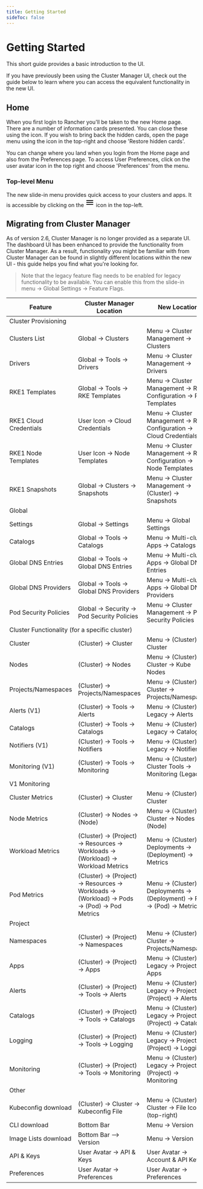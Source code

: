 ```yaml
---
title: Getting Started
sideToc: false
---
```


# Getting Started

This short guide provides a basic introduction to the UI.

If you have previously been using the Cluster Manager UI, check out the guide below to learn where you can access the equivalent functionality in the new UI.

## Home

When you first login to Rancher you'll be taken to the new Home page. There are a number of information cards presented. You can close these using the <i class="icon icon-close doc-icon"></i> icon. If you wish to bring back the hidden cards, open the page menu using the <i class="icon icon-actions doc-icon"></i>  icon in the top-right and choose 'Restore hidden cards'.

You can change where you land when you login from the Home page and also from the Preferences page. To access User Preferences, click on the user avatar icon in the top right and choose 'Preferences' from the menu.
### Top-level Menu

The new slide-in menu provides quick access to your clusters and apps. It is accessible by clicking on the <svg class="doc-icon" xmlns="http://www.w3.org/2000/svg" height="24" viewBox="0 0 24 24" width="24"><path d="M0 0h24v24H0z" fill="none" /><path d="M3 18h18v-2H3v2zm0-5h18v-2H3v2zm0-7v2h18V6H3z" /></svg> icon in the top-left.



## Migrating from Cluster Manager

As of version 2.6, Cluster Manager is no longer provided as a separate UI. The dashboard UI has been enhanced to provide the functionality from Cluster Manager. As a result, functionality you might be familiar with from Cluster Manager can be found in slightly different locations within the new UI - this guide helps you find what you're looking for.

> Note that the legacy feature flag needs to be enabled for legacy functionality to be available. You can enable this from the slide-in menu → Global Settings → Feature Flags.

<table>
  <thead>
    <tr>
      <th>Feature</th>
      <th>Cluster Manager Location</th>
      <th>New Location</th>
    </tr>
  </thead>
  <tbody>
    <tr class="table-group">
      <td colspan="3">Cluster Provisioning</td>
    </tr>
    <tr>
      <td>Clusters List</td>
      <td>Global → Clusters</td>
      <td>Menu → Cluster Management → Clusters</td>
    </tr>
    <tr>
      <td>Drivers</td>
      <td>Global → Tools → Drivers</td>
      <td>Menu → Cluster Management → Drivers</td>
    </tr>
    <tr>
      <td>RKE1 Templates</td>
      <td>Global → Tools → RKE Templates</td>
      <td>Menu → Cluster Management →  RKE1 Configuration → RKE Templates</td>
    </tr>
    <tr>
      <td>RKE1 Cloud Credentials</td>
      <td>User Icon → Cloud Credentials</td>
      <td>Menu → Cluster Management → RKE1 Configuration → Cloud Credentials</td>
    </tr>
    <tr>
      <td>RKE1 Node Templates</td>
      <td>User Icon → Node Templates</td>
      <td>Menu → Cluster Management → RKE1 Configuration → Node Templates</td>
    </tr>
    <tr>
      <td>RKE1 Snapshots</td>
      <td>Global → Clusters → Snapshots</td>
      <td>Menu → Cluster Management → (Cluster) → Snapshots</td></td>
    </tr>
    <!-- -->
    <tr class="table-group">
      <td colspan="3">Global</td>
    </tr>
    <tr>
      <td>Settings</td>
      <td>Global → Settings</td>
      <td>Menu → Global Settings</td>
    </tr>
    <tr>
      <td>Catalogs</td>
      <td>Global → Tools → Catalogs</td>
      <td>Menu → Multi-cluster Apps → Catalogs</td>
    </tr>
    <tr>
      <td>Global DNS Entries</td>
      <td>Global → Tools → Global DNS Entries</td>
      <td>Menu → Multi-cluster Apps → Global DNS Entries</td>
    </tr>
    <tr>
      <td>Global DNS Providers</td>
      <td>Global → Tools → Global DNS Providers</td>
      <td>Menu → Multi-cluster Apps → Global DNS Providers</td>
    </tr>
    <tr>
      <td>Pod Security Policies</td>
      <td>Global → Security → Pod Security Policies</td>
      <td>Menu → Cluster Management → Pod Security Policies</td>
    </tr>
    <!-- -->
    <tr class="table-group">
      <td colspan="3">Cluster Functionality (for a specific cluster)</td>
    </tr>
    <tr>
      <td>Cluster</td>
      <td>(Cluster) → Cluster</td>
      <td>Menu → (Cluster) → Cluster</td>
    </tr>
    <tr>
      <td>Nodes</td>
      <td>(Cluster) → Nodes</td>
      <td>Menu -> (Cluster) → Cluster → Kube Nodes</td>
    </tr>
    <tr>
      <td>Projects/Namespaces</td>
      <td>(Cluster) → Projects/Namespaces</td>
      <td>Menu -> (Cluster) → Cluster → Projects/Namespaces</td>
    </tr>
    <tr>
      <td>Alerts (V1)</td>
      <td>(Cluster) → Tools → Alerts</td>
      <td>Menu → (Cluster) → Legacy -> Alerts</td>
    </tr>
    <tr>
      <td>Catalogs</td>
      <td>(Cluster) → Tools → Catalogs</td>
      <td>Menu → (Cluster) → Legacy -> Catalogs</td>
    </tr>
    <tr>
      <td>Notifiers (V1)</td>
      <td>(Cluster) → Tools → Notifiers</td>
      <td>Menu → (Cluster) → Legacy -> Notifiers</td>
    </tr>
    <tr>
      <td>Monitoring (V1)</td>
      <td>(Cluster) → Tools → Monitoring</td>
      <td>Menu → (Cluster) → Cluster Tools -> Monitoring (Legacy)</td>
    </tr>
    <tr class="table-group">
      <td colspan="3">V1 Monitoring</td>
    <tr>
      <td>Cluster Metrics</td>
      <td>(Cluster) → Cluster</td>
      <td>Menu → (Cluster) → Cluster</td>
    </tr>
    <tr>
      <td>Node Metrics</td>
      <td>(Cluster) → Nodes → (Node)</td>
      <td>Menu → (Cluster) → Cluster → Nodes → (Node)</td>
    </tr>
    <tr>
      <td>Workload Metrics</td>
      <td>(Cluster) → (Project) → Resources → Workloads → (Workload) → Workload Metrics</td>
      <td>Menu → (Cluster) → Deployments → (Deployment) → Metrics</td>
    </tr>
    <tr>
      <td>Pod Metrics</td>
      <td>(Cluster) → (Project) → Resources → Workloads → (Workload) → Pods → (Pod) → Pod Metrics</td>
      <td>Menu → (Cluster) → Deployments → (Deployment) → Pods → (Pod) → Metrics</td>
    </tr>
    </tr>
    <tr class="table-group">
      <td colspan="3">Project</td>
    </tr>
    <tr>
      <td>Namespaces</td>
      <td>(Cluster) → (Project) → Namespaces</td>
      <td>Menu → (Cluster) → Cluster → Projects/Namespaces</td>
    </tr>
    <tr>
      <td>Apps</td>
      <td>(Cluster) → (Project) → Apps</td>
      <td>Menu → (Cluster) → Legacy → Project → Apps</td>
    </tr>
    <tr>
      <td>Alerts</td>
      <td>(Cluster) → (Project) → Tools → Alerts</td>
      <td>Menu → (Cluster) → Legacy → Project → (Project) → Alerts</td>
    </tr>
    <tr>
      <td>Catalogs</td>
      <td>(Cluster) → (Project) → Tools → Catalogs</td>
      <td>Menu → (Cluster) → Legacy → Project → (Project) → Catalogs</td>
    </tr>
    <tr>
      <td>Logging</td>
      <td>(Cluster) → (Project) → Tools → Logging</td>
      <td>Menu → (Cluster) → Legacy → Project → (Project) → Logging</td>
    </tr>
    <tr>
      <td>Monitoring</td>
      <td>(Cluster) → (Project) → Tools → Monitoring</td>
      <td>Menu → (Cluster) → Legacy → Project → (Project) → Monitoring</td>
    </tr>
    <tr class="table-group">
      <td colspan="3">Other</td>
    </tr>
    <tr>
      <td>Kubeconfig download</td>
      <td>(Cluster) → Cluster → Kubeconfig File</td>
      <td>Menu → (Cluster) → Cluster → File Icon (top-right)</td>
    </tr>
    <tr>
      <td>CLI download</td>
      <td>Bottom Bar</td>
      <td>Menu → Version</td>
    </tr>
    <tr>
      <td>Image Lists download</td>
      <td>Bottom Bar --> Version</td>
      <td>Menu → Version</td>
    </tr>
    <tr>
      <td>API & Keys</td>
      <td>User Avatar → API & Keys</td>
      <td>User Avatar → Account & API Keys</td>
    </tr>
    <tr>
      <td>Preferences</td>
      <td>User Avatar → Preferences</td>
      <td>User Avatar → Preferences</td>
    </tr>    
  </tbody>
</table>
